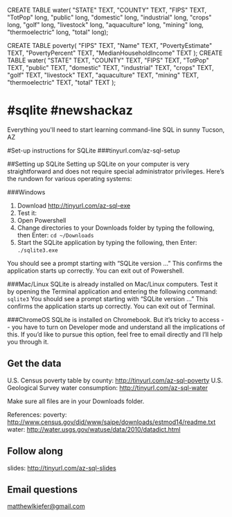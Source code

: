 CREATE TABLE water( 
"STATE" TEXT, 
"COUNTY" TEXT, 
"FIPS" TEXT, 
"TotPop" long, 
"public" long, 
"domestic" long, 
"industrial" long, 
"crops" long, 
"golf" long, 
"livestock" long, 
"aquaculture" long, 
"mining" long, 
"thermoelectric" long, 
"total" long); 






CREATE TABLE poverty(
  "FIPS" TEXT,
  "Name" TEXT,
  "PovertyEstimate" TEXT,
  "PovertyPercent" TEXT,
  "MedianHouseholdIncome" TEXT
);
CREATE TABLE water(
  "STATE" TEXT,
  "COUNTY" TEXT,
  "FIPS" TEXT,
  "TotPop" TEXT,
  "public" TEXT,
  "domestic" TEXT,
  "industrial" TEXT,
  "crops" TEXT,
  "golf" TEXT,
  "livestock" TEXT,
  "aquaculture" TEXT,
  "mining" TEXT,
  "thermoelectric" TEXT,
  "total" TEXT
);


# #sqlite #newshackaz 
Everything you'll need to start learning command-line SQL in sunny Tucson, AZ

#Set-up instructions for SQLite 
###tinyurl.com/az-sql-setup

##Setting up SQLite
Setting up SQLite on your computer is very straightforward and does not require special administrator privileges. Here’s the rundown for various operating systems:

###Windows
1. Download http://tinyurl.com/az-sql-exe
2. Test it:
  1. Open Powershell
  2. Change directories to your Downloads folder by typing the following, then Enter: 
  `cd ~/Downloads`
  3. Start the SQLite application by typing the following, then Enter: 
  `./sqlite3.exe`

You should see a prompt starting with “SQLite version …”
This confirms the application starts up correctly. You can exit out of Powershell.

###Mac/Linux
SQLite is already installed on Mac/Linux computers. Test it by opening the Terminal application and entering the following command: `sqlite3`
You should see a prompt starting with “SQLite version …”
This confirms the application starts up correctly. You can exit out of Terminal.

###ChromeOS
SQLite is installed on Chromebook. But it’s tricky to access -- you have to turn on Developer mode and understand all the implications of this. If you’d like to pursue this option, feel free to email directly and I’ll help you through it.


## Get the data
U.S. Census poverty table by county: http://tinyurl.com/az-sql-poverty
U.S. Geological Survey water consumption: http://tinyurl.com/az-sql-water 

Make sure all files are in your Downloads folder.

References:
poverty: http://www.census.gov/did/www/saipe/downloads/estmod14/readme.txt
water: http://water.usgs.gov/watuse/data/2010/datadict.html


## Follow along
slides: http://tinyurl.com/az-sql-slides

## Email questions
matthewlkiefer@gmail.com
